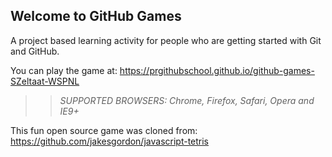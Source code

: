 ## Welcome to GitHub Games

A project based learning activity for people who are getting started with Git and GitHub.

You can play the game at: https://prgithubschool.github.io/github-games-SZeltaat-WSPNL

>> _*SUPPORTED BROWSERS*: Chrome, Firefox, Safari, Opera and IE9+_

This fun open source game was cloned from: https://github.com/jakesgordon/javascript-tetris
